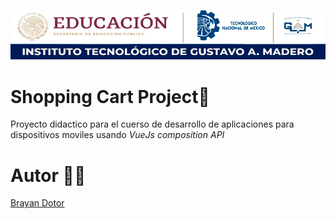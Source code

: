 ![Itgam Banner](https://raw.githubusercontent.com/brayandotor/VuesJS-ShoppingCart1/main/md/img/banner.png)
# Shopping Cart Project🛒

Proyecto didactico para el cuerso de desarrollo de aplicaciones para dispositivos moviles usando _VueJs composition API_

# Autor 👨‍🎓
[Brayan Dotor](https://github.com/brayandotor)

